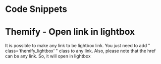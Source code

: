 # Code Snippets

# Themify - Open link in lightbox
It is possible to make any link to be lightbox link. You just need to add 
" class='themify_lightbox' " 
class to any link.  Also, please note that the href can be any link.  So, it will open in lightbox
